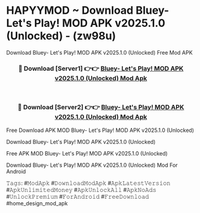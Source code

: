 # HAPYYMOD ~ Download Bluey- Let's Play! MOD APK v2025.1.0 (Unlocked) - (zw98u)
Download Bluey- Let's Play! MOD APK v2025.1.0 (Unlocked) Free Mod APK

<div align="center">
<h3>🔴 Download [Server1] 👉👉 <a href="https://apk-comot.site?title=Bluey-_Let's_Play!_MOD_APK_v2025.1.0_(Unlocked)">Bluey- Let's Play! MOD APK v2025.1.0 (Unlocked) Mod Apk</a></h3><br>

<h3>🔴 Download [Server2] 👉👉 <a href="https://apk-comot.site?title=Bluey-_Let's_Play!_MOD_APK_v2025.1.0_(Unlocked)">Bluey- Let's Play! MOD APK v2025.1.0 (Unlocked) Mod Apk</a></h3>
</div>


Free Download APK MOD Bluey- Let's Play! MOD APK v2025.1.0 (Unlocked)

Download Bluey- Let's Play! MOD APK v2025.1.0 (Unlocked) 

Free APK MOD Bluey- Let's Play! MOD APK v2025.1.0 (Unlocked) 

Download Bluey- Let's Play! MOD APK v2025.1.0 (Unlocked) Mod For Android

𝚃𝚊𝚐𝚜: #𝙼𝚘𝚍𝙰𝚙𝚔 #𝙳𝚘𝚠𝚗𝚕𝚘𝚊𝚍𝙼𝚘𝚍𝙰𝚙𝚔 #𝙰𝚙𝚔𝙻𝚊𝚝𝚎𝚜𝚝𝚅𝚎𝚛𝚜𝚒𝚘𝚗 #𝙰𝚙𝚔𝚄𝚗𝚕𝚒𝚖𝚒𝚝𝚎𝚍𝙼𝚘𝚗𝚎𝚢 #𝙰𝚙𝚔𝚄𝚗𝚕𝚘𝚌𝚔𝙰𝚕𝚕 #𝙰𝚙𝚔𝙽𝚘𝙰𝚍𝚜 #𝚄𝚗𝚕𝚘𝚌𝚔𝙿𝚛𝚎𝚖𝚒𝚞𝚖 #𝙵𝚘𝚛𝙰𝚗𝚍𝚛𝚘𝚒𝚍 #𝙵𝚛𝚎𝚎𝙳𝚘𝚠𝚗𝚕𝚘𝚊𝚍 #home_design_mod_apk